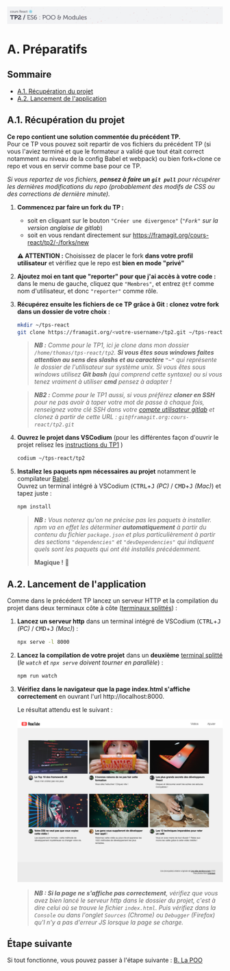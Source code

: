 <img src="images/readme/header-small.jpg" >

# A. Préparatifs <!-- omit in toc -->

## Sommaire <!-- omit in toc -->
- [A.1. Récupération du projet](#a1-récupération-du-projet)
- [A.2. Lancement de l'application](#a2-lancement-de-lapplication)


## A.1. Récupération du projet
**Ce repo contient une solution commentée du précédent TP.** <br>
Pour ce TP vous pouvez soit repartir de vos fichiers du précédent TP (si vous l'aviez terminé et que le formateur a validé que tout était correct notamment au niveau de la config Babel et webpack) ou bien fork+clone ce repo et vous en servir comme base pour ce TP.

*Si vous repartez de vos fichiers, **pensez à faire un `git pull`** pour récupérer les dernières modifications du repo (probablement des modifs de CSS ou des corrections de dernière minute).*

1. **Commencez par faire un fork du TP :**
	- soit en cliquant sur le bouton `"Créer une divergence"` (_`"Fork"` sur la version anglaise de gitlab_)
	- soit en vous rendant directement sur https://framagit.org/cours-react/tp2/-/forks/new

	**⚠️ ATTENTION :** Choisissez de placer le fork **dans votre profil utilisateur** et vérifiez que le repo est **bien en mode "privé"**

2. **Ajoutez moi en tant que "reporter" pour que j'ai accès à votre code :** dans le menu de gauche, cliquez que `"Membres"`, et entrez `@tf` comme nom d'utilisateur, et donc `"reporter"` comme rôle.

3. **Récupérez ensuite les fichiers de ce TP grâce à Git : clonez votre fork dans un dossier de votre choix** :
	```bash
	mkdir ~/tps-react
	git clone https://framagit.org/<votre-username>/tp2.git ~/tps-react/tp2
	```
	> _**NB :** Comme pour le TP1, ici je clone dans mon dossier `/home/thomas/tps-react/tp2`. **Si vous êtes sous windows faites attention au sens des slashs et au caractère `"~"`** qui représente le dossier de l'utilisateur sur système unix. Si vous êtes sous windows utilisez **Git bash** (qui comprend cette syntaxe) ou si vous tenez vraiment à utiliser **cmd** pensez à adapter !_

	> _**NB2 :** Comme pour le TP1 aussi, si vous préférez **cloner en SSH** pour ne pas avoir à taper votre mot de passe à chaque fois, renseignez votre clé SSH dans votre [compte utilisateur gitlab](https://framagit.org/profile/keys) et clonez à partir de cette URL : `git@framagit.org:cours-react/tp2.git`_

4. **Ouvrez le projet dans VSCodium** (pour les différentes façon d'ouvrir le projet relisez les [instructions du TP1](https://framagit.org/cours-react/tp1/-/blob/master/A-preparatifs.md#a3-ouvrir-le-projet-dans-vscodium) )
	```bash
	codium ~/tps-react/tp2
	```

5. **Installez les paquets npm nécessaires au projet** notamment le compilateur [Babel](https://babeljs.io).<br>
	Ouvrez un terminal intégré à VSCodium (<kbd>CTRL</kbd>+<kbd>J</kbd> *(PC)* / <kbd>CMD</kbd>+<kbd>J</kbd> *(Mac)*) et tapez juste :
	```bash
	npm install
	```

	> _**NB :** Vous noterez qu'on ne précise pas les paquets à installer. npm va en effet les déterminer **automatiquement** à partir du contenu du fichier `package.json` et plus particulièrement à partir des sections `"dependencies"` et `"devDependencies"` qui indiquent quels sont les paquets qui ont été installés précédemment._
	>
	> **Magique !** 🙌


## A.2. Lancement de l'application

Comme dans le précédent TP lancez un serveur HTTP et la compilation du projet dans deux terminaux côte à côte ([terminaux splittés](https://code.visualstudio.com/docs/editor/integrated-terminal#_terminal-splitting)) :

1. **Lancez un serveur http** dans un terminal intégré de VSCodium (<kbd>CTRL</kbd>+<kbd>J</kbd> *(PC)* / <kbd>CMD</kbd>+<kbd>J</kbd> *(Mac)*) :
	```bash
	npx serve -l 8000
	```

2. **Lancez la compilation de votre projet** dans un **deuxième** [terminal splitté](https://code.visualstudio.com/docs/editor/integrated-terminal#_terminal-splitting) (*le `watch` et `npx serve` doivent tourner en parallèle*) :
	```bash
	npm run watch
	```

3. **Vérifiez dans le navigateur que la page index.html s'affiche correctement** en ouvrant l'url http://localhost:8000.

	Le résultat attendu est le suivant :

	<img src="images/readme/screen-00.png" >

	> _**NB : Si la page ne s'affiche pas correctement**, vérifiez que vous avez bien lancé le serveur http dans le dossier du projet, c'est à dire celui où se trouve le fichier `index.html`. Puis vérifiez dans la `Console` ou dans l'onglet `Sources` (Chrome) ou `Debugger` (Firefox) qu'l n'y a pas d'erreur JS lorsque la page se charge._

## Étape suivante <!-- omit in toc -->
Si tout fonctionne, vous pouvez passer à l'étape suivante : [B. La POO](B-poo.md)